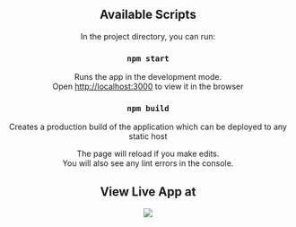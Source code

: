 <div align="center">

## Available Scripts

In the project directory, you can run:

### `npm start`

Runs the app in the development mode.<br>
Open [http://localhost:3000](http://localhost:3000) to view it in the browser

### `npm build`

Creates a production build of the application which can be deployed to any static host

The page will reload if you make edits.<br>
You will also see any lint errors in the console.

## View Live App at

<a href="https://arokianivin09.github.io/weather-react-app/"><img src="https://www.i-programmer.info/images/stories/News/2016/July/A/githubbanner.JPG"></a>
